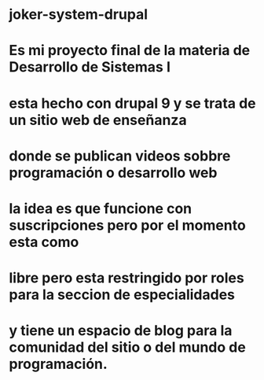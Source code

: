 # joker-system-drupal
# Es mi proyecto final de la materia de Desarrollo de Sistemas I
# esta hecho con drupal 9 y se trata de un sitio web de enseñanza
# donde se publican videos sobbre programación o desarrollo web 
# la idea es que funcione con suscripciones pero por el momento esta como
# libre pero esta restringido por roles para la seccion de especialidades
# y tiene un espacio de blog para la comunidad del sitio o del mundo de programación.
